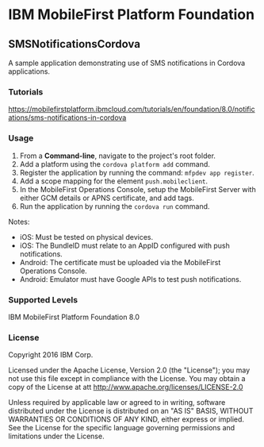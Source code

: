 IBM MobileFirst Platform Foundation
===
## SMSNotificationsCordova
A sample application demonstrating use of SMS notifications in Cordova applications.

### Tutorials
https://mobilefirstplatform.ibmcloud.com/tutorials/en/foundation/8.0/notifications/sms-notifications-in-cordova

### Usage

1. From a **Command-line**, navigate to the project's root folder.
2. Add a platform using the `cordova platform add` command.
3. Register the application by running the command: `mfpdev app register`.
4. Add a scope mapping for the element `push.mobileclient`.
5. In the MobileFirst Operations Console, setup the MobileFirst Server with either GCM details or APNS certificate, and add tags.
6. Run the application by running the `cordova run` command.

Notes:

* iOS: Must be tested on physical devices.
* iOS: The BundleID must relate to an AppID configured with push notifications.
* Android: The certificate must be uploaded via the MobileFirst Operations Console.
* Android: Emulator must have Google APIs to test push notifications.

### Supported Levels
IBM MobileFirst Platform Foundation 8.0

### License
Copyright 2016 IBM Corp.

Licensed under the Apache License, Version 2.0 (the "License");
you may not use this file except in compliance with the License.
You may obtain a copy of the License at
att
http://www.apache.org/licenses/LICENSE-2.0

Unless required by applicable law or agreed to in writing, software
distributed under the License is distributed on an "AS IS" BASIS,
WITHOUT WARRANTIES OR CONDITIONS OF ANY KIND, either express or implied.
See the License for the specific language governing permissions and
limitations under the License.
